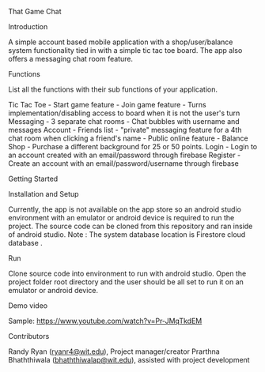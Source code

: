 That Game Chat

Introduction

A simple account based mobile application with a shop/user/balance system functionality tied in with a simple tic tac toe
board. The app also offers a messaging chat room feature.

Functions

List all the functions with their sub functions of your application.

Tic Tac Toe
     - Start game feature
     - Join game feature
     - Turns implementation/disabling access to board when it is not the user's turn
Messaging
     - 3 separate chat rooms
     - Chat bubbles with username and messages
Account
     - Friends list
     - "private" messaging feature for a 4th chat room when clicking a friend's name
     - Public online feature
     - Balance
Shop
    - Purchase a different background for 25 or 50 points.
Login
    - Login to an account created with an email/password through firebase
Register
    - Create an account with an email/password/username through firebase

Getting Started

Installation and Setup

Currently, the app is not available on the app store so an android studio environment with an emulator or android device
is required to run the project. The source code can be cloned from this repository and ran inside of android studio. Note :
The system database location is Firestore cloud database .

Run

Clone source code into environment to run with android studio. Open the project folder root directory and the user should
be all set to run it on an emulator or android device.

Demo video

Sample: https://www.youtube.com/watch?v=Pr-JMqTkdEM

Contributors

Randy Ryan (ryanr4@wit.edu), Project manager/creator
Prarthna Bhaththiwala (bhaththiwalap@wit.edu), assisted with project development